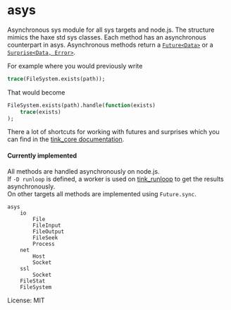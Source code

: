 # asys

Asynchronous sys module for all sys targets and node.js.
The structure mimics the haxe std sys classes. Each method has an asynchronous
counterpart in asys. Asynchronous methods return a [`Future<Data>`](https://github.com/haxetink/tink_core#future) or a [`Surprise<Data, Error>`](https://github.com/haxetink/tink_core#surprise).

For example where you would previously write
```haxe
trace(FileSystem.exists(path));
```
That would become
```haxe
FileSystem.exists(path).handle(function(exists)
	trace(exists)
);
```

There a lot of shortcuts for working with futures and surprises which you can find in the [tink_core documentation](https://github.com/haxetink/tink_core).


#### Currently implemented

All methods are handled asynchronously on node.js.  
If `-D runloop` is defined, a worker is used on [tink_runloop](https://github.com/haxetink/tink_runloop) to get the results asynchronously.  
On other targets all methods are implemented using `Future.sync`.

```
asys
	io
		File
		FileInput
		FileOutput
		FileSeek
		Process
	net
		Host
		Socket
	ssl
		Socket
	FileStat
	FileSystem
```

License: MIT

